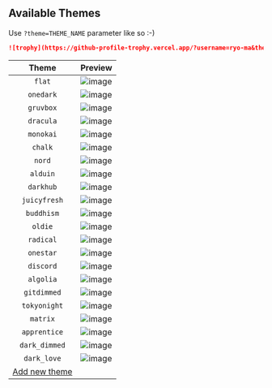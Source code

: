 ## Available Themes

Use `?theme=THEME_NAME` parameter like so :⁠-⁠)

```md
![trophy](https://github-profile-trophy.vercel.app/?username=ryo-ma&theme=onedark)
```

|          Theme          |               Preview               |
| :---------------------: | :---------------------------------: |
|         `flat`          |            ![image][flat]           |
|        `onedark`        |          ![image][onedark]          |
|        `gruvbox`        |          ![image][gruvbox]          |
|        `dracula`        |          ![image][dracula]          |
|        `monokai`        |          ![image][monokai]          |
|         `chalk`         |           ![image][chalk]           |
|         `nord`          |           ![image][nord]            |
|        `alduin`         |          ![image][alduin]           |
|        `darkhub`        |          ![image][darkhub]          |
|       `juicyfresh`      |         ![image][juicyfresh]        |
|        `buddhism`       |          ![image][buddhism]         |
|         `oldie`         |           ![image][oldie]           |
|        `radical`        |          ![image][radical]          |
|        `onestar`        |          ![image][onestar]          |
|        `discord`        |          ![image][discord]          |
|        `algolia`        |          ![image][algolia]          |
|       `gitdimmed`       |         ![image][gitdimmed]         |
|       `tokyonight`      |         ![image][tokyonight]        |
|        `matrix`         |          ![image][matrix]           |
|       `apprentice`      |         ![image][apprentice]        |
|      `dark_dimmed`      |        ![image][dark_dimmed]        |
|       `dark_love`       |         ![image][dark_love]         |
| [Add new theme][addnow] |

[flat]: https://github-profile-trophy.vercel.app/?username=ryo-ma&theme=flat
[onedark]: https://github-profile-trophy.vercel.app/?username=ryo-ma&theme=onedark
[gruvbox]: https://github-profile-trophy.vercel.app/?username=ryo-ma&theme=gruvbox
[dracula]: https://github-profile-trophy.vercel.app/?username=ryo-ma&theme=dracula
[monokai]: https://github-profile-trophy.vercel.app/?username=ryo-ma&theme=monokai
[chalk]: https://github-profile-trophy.vercel.app/?username=ryo-ma&theme=chalk
[nord]: https://github-profile-trophy.vercel.app/?username=ryo-ma&theme=nord
[alduin]: https://github-profile-trophy.vercel.app/?username=ryo-ma&theme=alduin
[darkhub]: https://github-profile-trophy.vercel.app/?username=ryo-ma&theme=darkhub
[juicyfresh]: https://github-profile-trophy.vercel.app/?username=ryo-ma&theme=juicyfresh
[buddhism]: https://github-profile-trophy.vercel.app/?username=ryo-ma&theme=buddhism
[oldie]: https://github-profile-trophy.vercel.app/?username=ryo-ma&theme=oldie
[radical]: https://github-profile-trophy.vercel.app/?username=ryo-ma&theme=radical
[onestar]: https://github-profile-trophy.vercel.app/?username=ryo-ma&theme=onestar
[discord]: https://github-profile-trophy.vercel.app/?username=ryo-ma&theme=discord
[algolia]: https://github-profile-trophy.vercel.app/?username=ryo-ma&theme=algolia
[gitdimmed]: https://github-profile-trophy.vercel.app/?username=ryo-ma&theme=gitdimmed
[tokyonight]: https://github-profile-trophy.vercel.app/?username=ryo-ma&theme=tokyonight
[matrix]: https://github-profile-trophy.vercel.app/?username=ryo-ma&theme=matrix
[apprentice]: https://github-profile-trophy.vercel.app/?username=ryo-ma&theme=apprentice
[dark_dimmed]: https://github-profile-trophy.vercel.app/?username=ryo-ma&theme=dark_dimmed
[dark_love]: https://github-profile-trophy.vercel.app/?username=ryo-ma&theme=dark_lover

[addnow]: https://github.com/ryo-ma/github-profile-trophy/edit/master/src/theme.ts
